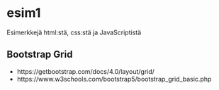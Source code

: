 # esim1

Esimerkkejä html:stä, css:stä ja JavaScriptistä

## Bootstrap Grid

<ul>
<li> https://getbootstrap.com/docs/4.0/layout/grid/ </li>
<li> https://www.w3schools.com/bootstrap5/bootstrap_grid_basic.php </li>
</ul>